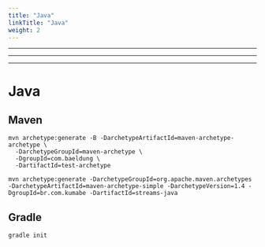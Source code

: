 ```yaml
---
title: "Java"
linkTitle: "Java"
weight: 2
---
```


---

---

---

# Java

## Maven

```shell
mvn archetype:generate -B -DarchetypeArtifactId=maven-archetype-archetype \
  -DarchetypeGroupId=maven-archetype \
  -DgroupId=com.baeldung \
  -DartifactId=test-archetype

mvn archetype:generate -DarchetypeGroupId=org.apache.maven.archetypes -DarchetypeArtifactId=maven-archetype-simple -DarchetypeVersion=1.4 -DgroupId=br.com.kumabe -DartifactId=streams-java
```

## Gradle

```shell
gradle init
```
